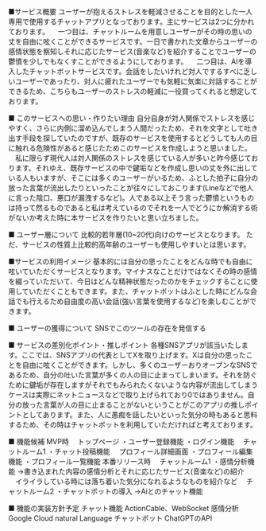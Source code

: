 ■サービス概要
ユーザーが抱えるストレスを軽減させることを目的とした一人専用で使用するチャットアプリとなっております。主にサービスは2つに分かれております。
　一つ目は、チャットルームを用意しユーザーがその時の思いの丈を自由に呟くことができるサービスです。一日で書かれた文章からユーザーの感情状態を察知しそれに応じたサービス(音楽など)を紹介することでユーザーの鬱憤を少しでもなくすことができるようにしております。
　二つ目は、AIを導入したチャットボットサービスです。会話をしたいけれど対人でするすべに乏しいユーザーであったり、対人に疲れたユーザーでも気軽に気楽に対話することができるため、こちらもユーザーのストレスの軽減に一役買ってくれると想定しております。

■ このサービスへの思い・作りたい理由
自分自身が対人関係でストレスを感じやすく、さらに内側に溜め込んでしまう人間だったため、それを文字として吐き出す手段を探していたのですが、既存のサービスを使用するとどうしても人の目に触れる危険性があると感じたためこのサービスを作成しようと思いました。
　私に限らず現代人は対人関係のストレスを感じている人が多いと昨今感じております。それゆえ、既存サービスの中で鍵垢などを作成し思いの丈を外に出している人もいますが、そこには多くのユーザーがいるため、ふとした拍子に自分の放った言葉が流出したりといったことが往々にしておこります(Lineなどで他人に言った陰口、悪口が漏洩するなど)。人である以上そう言った鬱憤というものは持って然るものであると私は考えているのでそれを一人でどうにか解消する術がないか考えた時に本サービスを作りたいと思い立ちました。

■ ユーザー層について
比較的若年層(10~20代)向けのサービスとなります。
ただ、サービスの性質上比較的高年齢のユーザーも使用しやすいとは思います。

■サービスの利用イメージ
基本的には自分の思ったことをどんな時でも自由に呟いていただくサービスとなります。マイナスなことだけではなくその時の感情を綴っていただいて、今日はどんな精神状態だったのかをチェックすることに使用していただくこともできます。また、チャットボットはふとした時にどんな会話でも行えるため自由度の高い会話(強い言葉を使用するなど)を楽しむことができます。

■ ユーザーの獲得について
SNSでこのツールの存在を発信する

■ サービスの差別化ポイント・推しポイント
各種SNSアプリが該当いたします。ここでは、SNSアプリの代表としてXを取り上げます。Xは自分の思ったことを自由に呟くことができます。しかし、多くのユーザーおりオープンなSNSであるため、自分の吐いた言葉が多くの人の目に止まってしまいます。それを防ぐために鍵垢が存在しますがそれでもみられたくないような内容が流出してしまうケースは実際にネットニュースなどで取り上げられており0ではありません。自分の放った言葉が人の目に止まることがないということがこのアプリの推しポイントとしてあります。また、人に愚痴を話したいといった気分の時もあると思料するため、その時はチャットボットを利用していただければと考えております。

■ 機能候補
MVP時
　トップページ
・ユーザー登録機能
・ログイン機能
　チャットルーム1
・チャット投稿機能
　プロフィール詳細画面
・プロフィール編集機能
・プロフィール一覧機能
本番リリース時
　チャットルーム1
・感情分析機能
→書き込まれた内容の感情分析とそれに応じたサービス(音楽など)の紹介
　イライラしている時には落ち着いた気分になれるようなものを紹介など
　チャットルーム2
・チャットボットの導入
→Aiとのチャット機能

■ 機能の実装方針予定
チャット機能
ActionCable、WebSocket
感情分析
Google Cloud natural Language
チャットボット
ChatGPTのAPI